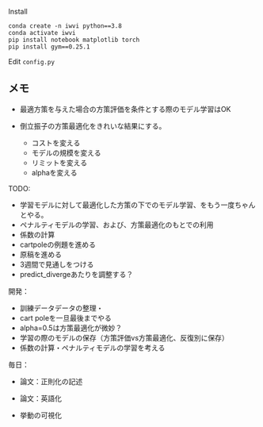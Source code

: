 
Install
```
conda create -n iwvi python==3.8
conda activate iwvi
pip install notebook matplotlib torch 
pip install gym==0.25.1
```

Edit `config.py`


## メモ

* 最適方策を与えた場合の方策評価を条件とする際のモデル学習はOK

* 倒立振子の方策最適化をきれいな結果にする。
  * コストを変える
  * モデルの規模を変える
  * リミットを変える
  * alphaを変える


TODO:

* 学習モデルに対して最適化した方策の下でのモデル学習、をもう一度ちゃんとやる。
* ペナルティモデルの学習、および、方策最適化のもとでの利用
* 係数の計算
* cartpoleの例題を進める
* 原稿を進める
* 3週間で見通しをつける
* predict_divergeあたりを調整する？



開発：
* 訓練データデータの整理・
* cart poleを一旦最後までやる
* alpha=0.5は方策最適化が微妙？
* 学習の際のモデルの保存（方策評価vs方策最適化、反復別に保存）
* 係数の計算・ペナルティモデルの学習を考える

毎日：
* 論文：正則化の記述
* 論文：英語化


* 挙動の可視化



